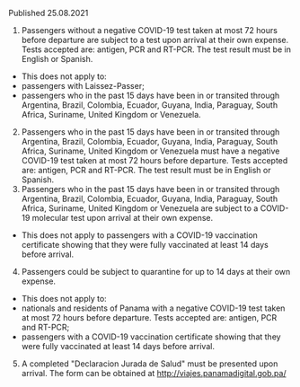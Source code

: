 Published 25.08.2021
1. Passengers without a negative COVID-19 test taken at most 72 hours before departure are subject to a test upon arrival at their own expense. Tests accepted are: antigen, PCR and RT-PCR. The test result must be in English or Spanish.
- This does not apply to:
- passengers with Laissez-Passer;
- passengers who in the past 15 days have been in or transited through Argentina, Brazil, Colombia, Ecuador, Guyana, India, Paraguay, South Africa, Suriname, United Kingdom or Venezuela.
2. Passengers who in the past 15 days have been in or transited through Argentina, Brazil, Colombia, Ecuador, Guyana, India, Paraguay, South Africa, Suriname, United Kingdom or Venezuela must have a negative COVID-19 test taken at most 72 hours before departure. Tests accepted are: antigen, PCR and RT-PCR. The test result must be in English or Spanish.
3. Passengers who in the past 15 days have been in or transited through Argentina, Brazil, Colombia, Ecuador, Guyana, India, Paraguay, South Africa, Suriname, United Kingdom or Venezuela are subject to a COVID-19 molecular test upon arrival at their own expense.
- This does not apply to passengers with a COVID-19 vaccination certificate showing that they were fully vaccinated at least 14 days before arrival.
4. Passengers could be subject to quarantine for up to 14 days at their own expense.
- This does not apply to:
- nationals and residents of Panama with a negative COVID-19 test taken at most 72 hours before departure. Tests accepted are: antigen, PCR and RT-PCR; 
- passengers with a COVID-19 vaccination certificate showing that they were fully vaccinated at least 14 days before arrival.
5. A completed "Declaracion Jurada de Salud" must be presented upon arrival. The form can be obtained at <a href="http://viajes.panamadigital.gob.pa/">http://viajes.panamadigital.gob.pa/</a> 

